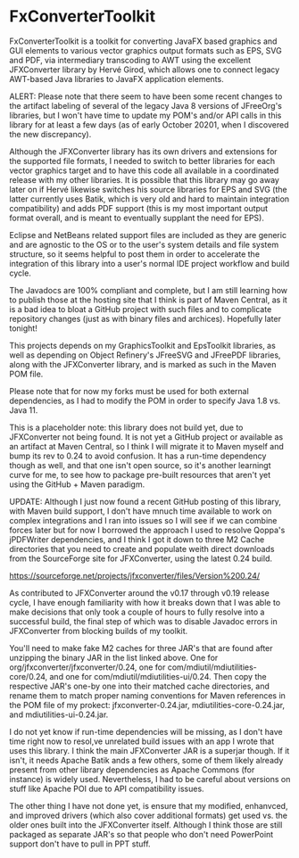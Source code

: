 # FxConverterToolkit
FxConverterToolkit is a toolkit for converting JavaFX based graphics and GUI elements to various vector graphics output formats such as EPS, SVG and PDF, via intermediary transcoding to AWT using the excellent JFXConverter library by Hervé Girod, which allows one to connect legacy AWT-based Java libraries to JavaFX application elements.

ALERT: Please note that there seem to have been some recent changes to the artifact labeling of several of the legacy Java 8 versions of JFreeOrg's libraries, but I won't have time to update my POM's and/or API calls in this library for at least a few days (as of early October 20201, when I discovered the new discrepancy).

Although the JFXConverter library has its own drivers and extensions for the supported file formats, I needed to switch to better libraries for each vector graphics target and to have this code all available in a coordinated release with my other libraries. It is possible that this library may go away later on if Hervé likewise switches his source libraries for EPS and SVG (the latter currently uses Batik, which is very old and hard to maintain integration compatibility) and adds PDF support (this is my most important output format overall, and is meant to eventually supplant the need for EPS).

Eclipse and NetBeans related support files are included as they are generic and are agnostic to the OS or to the user's system details and file system structure, so it seems helpful to post them in order to accelerate the integration of this library into a user's normal IDE project workflow and build cycle.

The Javadocs are 100% compliant and complete, but I am still learning how to publish those at the hosting site that I think is part of Maven Central, as it is a bad idea to bloat a GitHub project with such files and to complicate repository changes (just as with binary files and archices). Hopefully later tonight!

This projects depends on my GraphicsToolkit and EpsToolkit libraries, as well as depending on Object Refinery's JFreeSVG and JFreePDF libraries, along with the JFXConverter library, and is marked as such in the Maven POM file.

Please note that for now my forks must be used for both external dependencies, as I had to modify the POM in order to specify Java 1.8 vs. Java 11.

This is a placeholder note: this library does not build yet, due to JFXConverter not being found. It is not yet a GitHub project or available as an artifact at Maven Central, so I think I will migrate it to Maven myself and bump its rev to 0.24 to avoid confusion. It has a run-time dependency though as well, and that one isn't open source, so it's another learningt curve for me, to see how to package pre-built resources that aren't yet using the GitHub + Maven paradigm.

UPDATE: Although I just now found a recent GitHub posting of this library, with Maven build support, I don't have mnuch time available to work on complex integrations and I ran into issues so I will see if we can combine forces later but for now I borrowed the approach I used to resolve Qoppa's jPDFWriter dependencies, and I think I got it down to three M2 Cache directories that you need to create and populate weith direct downloads from the SourceForge site for JFXConverter, using the latest 0.24 build.

https://sourceforge.net/projects/jfxconverter/files/Version%200.24/

As contributed to JFXConverter around the v0.17 through v0.19 release cycle, I have enough familiarity with how it breaks down that I was able to make decisions that only took a couple of hours to fully resolve into a successful build, the final step of which was to disable Javadoc errors in JFXConverter from blocking builds of my toolkit.

You'll need to make fake M2 caches for three JAR's that are found after unzipping the binary JAR in the list linked above. One for org/jfxconverter/jfxconverter/0.24, one for com/mdiutil/mdiutilities-core/0.24, and one for com/mdiutil/mdiutilities-ui/0.24. Then copy the respective JAR's one-by one into their matched cache directories, and rename them to match proper naming conventions for Maven references in the POM file of my prokect: jfxconverter-0.24.jar, mdiutilities-core-0.24.jar, and mdiutilities-ui-0.24.jar.

I do not yet know if run-time dependencies will be missing, as I don't have time right now to resol,ve unrelated build issues with an app I wrote that uses this library. I think the main JFXConverter JAR is a superjar though. If it isn't, it needs Apache Batik ands a few others, some of them likely already present from other library dependencies as Apache Commons (for instance) is widely used. Nevertheless, I had to be careful about versions on stuff like Apache POI due to API compatibility issues.

The other thing I have not done yet, is ensure that my modified, enhanvced, and improved drivers (which also cover additional formats) get used vs. the older ones built into the JFXConverter itself. Although I think those are still packaged as separate JAR's so that people who don't need PowerPoint support don't have to pull in PPT stuff.

